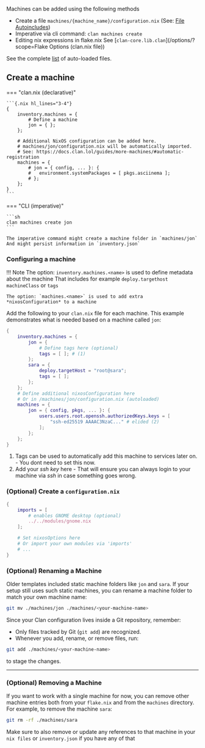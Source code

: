 Machines can be added using the following methods

- Create a file `machines/{machine_name}/configuration.nix` (See: [File Autoincludes](../inventory/autoincludes.md))
- Imperative via cli command: `clan machines create`
- Editing nix expressions in flake.nix See [`clan-core.lib.clan`](/options/?scope=Flake Options (clan.nix file))

See the complete [list](../inventory/autoincludes.md) of auto-loaded files.

## Create a machine

=== "clan.nix (declarative)"

    ```{.nix hl_lines="3-4"}
    {
        inventory.machines = {
            # Define a machine
            jon = { };
        };

        # Additional NixOS configuration can be added here.
        # machines/jon/configuration.nix will be automatically imported.
        # See: https://docs.clan.lol/guides/more-machines/#automatic-registration
        machines = {
            # jon = { config, ... }: {
            #   environment.systemPackages = [ pkgs.asciinema ];
            # };
        };
    }
    ```

=== "CLI (imperative)"

    ```sh
    clan machines create jon
    ```

    The imperative command might create a machine folder in `machines/jon`
    And might persist information in `inventory.json`

### Configuring a machine

!!! Note
    The option: `inventory.machines.<name>` is used to define metadata about the machine
    That includes for example `deploy.targethost` `machineClass` or `tags`

    The option: `machines.<name>` is used to add extra *nixosConfiguration* to a machine

Add the following to your `clan.nix` file for each machine.
This example demonstrates what is needed based on a machine called `jon`:

```{.nix .annotate title="clan.nix" hl_lines="3-6 15-19"}
{
    inventory.machines = {
        jon = {
            # Define tags here (optional)
            tags = [ ]; # (1)
        };
        sara = {
            deploy.targetHost = "root@sara";
            tags = [ ];
        };
    };
    # Define additional nixosConfiguration here
    # Or in /machines/jon/configuration.nix (autoloaded)
    machines = {
        jon = { config, pkgs, ... }: {
            users.users.root.openssh.authorizedKeys.keys = [
                "ssh-ed25519 AAAAC3NzaC..." # elided (2)
            ];
        };
    };
}
```

1. Tags can be used to automatically add this machine to services later on. - You dont need to set this now.
2. Add your *ssh key* here - That will ensure you can always login to your machine via *ssh* in case something goes wrong.

### (Optional) Create a `configuration.nix`

```nix title="./machines/jon/configuration.nix"
{
    imports = [
        # enables GNOME desktop (optional)
        ../../modules/gnome.nix
    ];

    # Set nixosOptions here
    # Or import your own modules via 'imports'
    # ...
}
```

### (Optional) Renaming a Machine

Older templates included static machine folders like `jon` and `sara`.
If your setup still uses such static machines, you can rename a machine folder to match your own machine name:

```bash
git mv ./machines/jon ./machines/<your-machine-name>
```

Since your Clan configuration lives inside a Git repository, remember:

* Only files tracked by Git (`git add`) are recognized.
* Whenever you add, rename, or remove files, run:

```bash
git add ./machines/<your-machine-name>
```

to stage the changes.

---

### (Optional) Removing a Machine

If you want to work with a single machine for now, you can remove other machine entries both from your `flake.nix` and from the `machines` directory. For example, to remove the machine `sara`:

```bash
git rm -rf ./machines/sara
```

Make sure to also remove or update any references to that machine in your `nix files` or `inventory.json` if you have any of that
